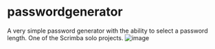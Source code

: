 # passwordgenerator
A very simple password generator with the ability to select a password length.
One of the Scrimba solo projects.
![image](https://github.com/jakubecm/passwordgenerator/assets/75340276/dd735fff-6874-4553-af54-bd486dd0c933)
